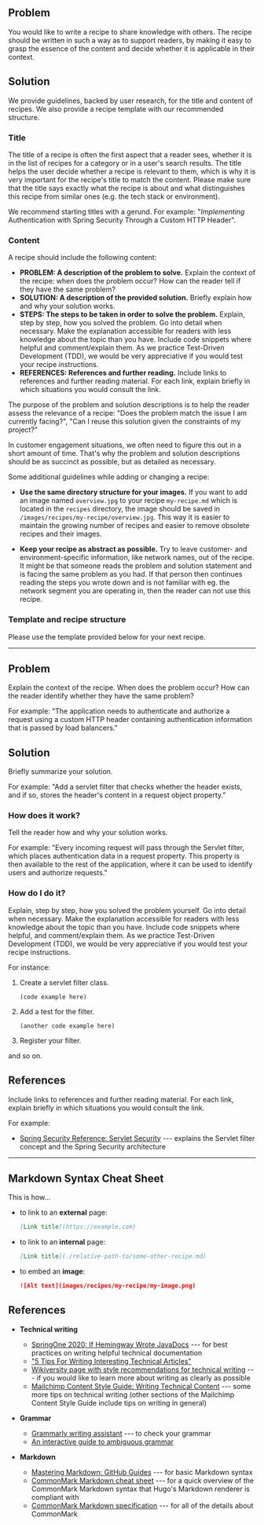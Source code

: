 ## Problem

You would like to write a recipe to share knowledge with others. The recipe should be written in such a way as to support readers, by making it easy to grasp the essence of the content and decide whether it is applicable in their context.

## Solution

We provide guidelines, backed by user research, for the title and content of recipes. We also provide a recipe template with our recommended structure.

### Title

The title of a recipe is often the first aspect that a reader sees, whether it is in the list of recipes for a category or in a user's search results. The title helps the user decide whether a recipe is relevant to them, which is why it is very important for the recipe's title to match the content. Please make sure that the title says exactly what the recipe is about and what distinguishes this recipe from similar ones (e.g. the tech stack or environment).

We recommend starting titles with a gerund. For example: "*Implementing* Authentication with Spring Security Through a Custom HTTP Header".

### Content

A recipe should include the following content:

* **PROBLEM: A description of the problem to solve.** Explain the context of the recipe: when does the problem occur? How can the reader tell if they have the same problem?
* **SOLUTION: A description of the provided solution.** Briefly explain how and why your solution works.
* **STEPS: The steps to be taken in order to solve the problem.** Explain, step by step, how you solved the problem. Go into detail when necessary. Make the explanation accessible for readers with less knowledge about the topic than you have. Include code snippets where helpful and comment/explain them. As we practice Test-Driven Development (TDD), we would be very appreciative if you would test your recipe instructions.
* **REFERENCES: References and further reading.** Include links to references and further reading material. For each link, explain briefly in which situations you would consult the link.

The purpose of the problem and solution descriptions is to help the reader assess the relevance of a recipe: "Does the problem match the issue I am currently facing?", "Can I reuse this solution given the constraints of my project?"

In customer engagement situations, we often need to figure this out in a short amount of time. That's why the problem and solution descriptions should be as succinct as possible, but as detailed as necessary.

Some additional guidelines while adding or changing a recipe:

* **Use the same directory structure for your images.**
    If you want to add an image named `overview.jpg` to your recipe `my-recipe.md` which is located in the `recipes` directory, the image should be saved in `/images/recipes/my-recipe/overview.jpg`. This way it is easier to maintain the growing number of recipes and easier to remove obsolete recipes and their images.

* **Keep your recipe as abstract as possible.**
    Try to leave customer- and environment-specific information, like network names, out of the recipe.
    It might be that someone reads the problem and solution statement and is facing the same problem as you had.
    If that person then continues reading the steps you wrote down and is not familiar with eg. the network segment you are operating in, then the reader can not use this recipe.

### Template and recipe structure

Please use the template provided below for your next recipe. 

--------------------------------------------------------------

## Problem

Explain the context of the recipe. When does the problem occur? How can the reader identify whether they have the same problem?

For example: "The application needs to authenticate and authorize a request using a custom HTTP header containing authentication information that is passed by load balancers."

## Solution

Briefly summarize your solution.

For example: "Add a servlet filter that checks whether the header exists, and if so, stores the header's content in a request object property."

### How does it work?

Tell the reader how and why your solution works.

For example: "Every incoming request will pass through the Servlet filter, which places authentication data in a request property. This property is then available to the rest of the application, where it can be used to identify users and authorize requests." 

### How do I do it?

Explain, step by step, how you solved the problem yourself. Go into detail when necessary. Make the explanation accessible for readers with less knowledge about the topic than you have. Include code snippets where helpful, and comment/explain them. As we practice Test-Driven Development (TDD), we would be very appreciative if you would test your recipe instructions.

For instance:

1. Create a servlet filter class.
    ```
    (code example here)
    ```
1. Add a test for the filter.
    ```
    (another code example here)
    ```
1. Register your filter.

and so on.

## References

Include links to references and further reading material. For each link, explain briefly in which situations you would consult the link.

For example:

* [Spring Security Reference: Servlet Security](https://docs.spring.io/spring-security/site/docs/current/reference/html5/#servlet-architecture) --- explains the Servlet filter concept and the Spring Security architecture

----------------------------------------------------------------------------

## Markdown Syntax Cheat Sheet

This is how... 

* to link to an **external** page:
    ```markdown
    [Link title](https://example.com)
    ```

* to link to an **internal** page:
    ```markdown
    [Link title](./relative-path-to/some-other-recipe.md)
    ```

* to embed an **image**:
    ```markdown
    ![Alt text](images/recipes/my-recipe/my-image.png)
    ```

## References

* **Technical writing**
    * [SpringOne 2020: If Hemingway Wrote JavaDocs](https://springone.io/post-event/sessions/if-hemingway-wrote-javadocs) --- for best practices on writing helpful technical documentation
    * ["5 Tips For Writing Interesting Technical Articles"](https://dzone.com/articles/5-tips-for-writing-interesting)
    * [Wikiversity page with style recommendations for technical writing](https://en.wikiversity.org/wiki/Technical_writing/Style) --- if you would like to learn more about writing as clearly as possible
    * [Mailchimp Content Style Guide: Writing Technical Content](https://styleguide.mailchimp.com/writing-technical-content/) --- some more tips on technical writing (other sections of the Mailchimp Content Style Guide include tips on writing in general)

* **Grammar**
    * [Grammarly writing assistant](https://www.grammarly.com/) --- to check your grammar
    * [An interactive guide to ambiguous grammar](https://www.mcsweeneys.net/articles/an-interactive-guide-to-ambiguous-grammar)

* **Markdown**
    * [Mastering Markdown: GitHub Guides](https://guides.github.com/features/mastering-markdown/) --- for basic Markdown syntax
    * [CommonMark Markdown cheat sheet](https://commonmark.org/help/) --- for a quick overview of the CommonMark Markdown syntax that Hugo's Markdown renderer is compliant with
    * [CommonMark Markdown specification](https://spec.commonmark.org/) --- for all of the details about CommonMark